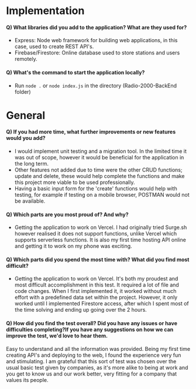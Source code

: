 # **Implementation**
#### **Q) What libraries did you add to the application? What are they used for?**
- Express: Node web framework for building web applications, in this case, used to create REST API's.
- Firebase/Firestore: Online database used to store stations and users remotely.

#### **Q) What's the command to start the application locally?**
- Run `node .` or `node index.js` in the directory (Radio-2000-BackEnd folder)



# **General**
#### **Q) If you had more time, what further improvements or new features would you add?**
- I would implement unit testing and a migration tool. In the limited time it was out of scope, however it would be beneficial for the application in the long term. 
- Other features not added due to time were the other CRUD functions; update and delete, these would help complete the functions and make this project more viable to be used professionally.
- Having a basic input form for the 'create' functions would help with testing, for example if testing on a mobile browser, POSTMAN would not be available.


#### **Q) Which parts are you most proud of? And why?**
- Getting the application to work on Vercel. I had originally tried Surge.sh however realised it does not support functions, unlike Vercel which supports serverless functions. It is also my first time hosting API online and getting it to work on my phone was exciting.

#### **Q) Which parts did you spend the most time with? What did you find most difficult?**
- Getting the application to work on Vercel. It's both my proudest and most difficult accomplishment in this test. It required a lot of file and code changes. When I first implemented it, it worked without much effort with a predefined data set within the project. However, it only worked until I implemented Firestore access, after which I spent most of the time solving and ending up going over the 2 hours.

#### **Q) How did you find the test overall? Did you have any issues or have difficulties completing?If you have any suggestions on how we can improve the test, we'd love to hear them.**
Easy to understand and all the information was provided. Being my first time creating API's and deploying to the web, I found the experience very fun and stimulating. I am grateful that this sort of test was chosen over the usual basic test given by companies, as it's more alike to being at work and you get to know us and our work better, very fitting for a company that values its people.